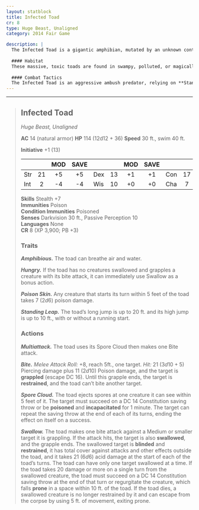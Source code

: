```yaml
---
layout: statblock
title: Infected Toad
cr: 8
type: Huge Beast, Unaligned
category: 2014 Fair Game

description: |
  The Infected Toad is a gigantic amphibian, mutated by an unknown contagion or blight into a monstrous predator. Its skin is a slick, festering mass that constantly oozes toxic spores, making it a walking hazard. It is driven by relentless, primal hunger, seeking to incapacitate and consume any creature it encounters.
  
  #### Habitat
  These massive, toxic toads are found in swampy, polluted, or magically corrupted wetlands, deep marshes, and underground rivers. They thrive in environments where disease and decay are rampant, allowing their toxic nature to proliferate unchallenged.
  
  #### Combat Tactics
  The Infected Toad is an aggressive ambush predator, relying on **Standing Leap** and **Amphibious** to surprise its prey. It opens with its **Multiattack**, using **Spore Cloud** to incapacitate a target, then follows up with a **Bite** to grapple. If successful, its **Hungry** trait allows it to immediately use **Swallow** as a bonus action. Any enemy that remains close takes automatic damage from its **Poison Skin**, punishing melee combatants.
---
```


___
> ## Infected Toad
> *Huge Beast, Unaligned*
> 
> **AC** 14 (natural armor) **HP** 114 (12d12 + 36) **Speed** 30 ft., swim 40 ft.
> 
> **Initiative** +1 (13)
>
> | | | MOD | SAVE | | | MOD | SAVE | | | MOD | SAVE |
> |:--|:-:|:----:|:----:|:--|:-:|:----:|:----:|:--|:-:|:----:|:----:|
> |Str| 21| +5 | +5 |Dex| 13| +1 | +1 |Con| 17| +3 | +3 |
> |Int| 2| -4 | -4 |Wis| 10| +0 | +0 |Cha| 7| -2 | -2 |
>
> **Skills** Stealth +7  
> **Immunities** Poison  
> **Condition Immunities** Poisoned  
> **Senses** Darkvision 30 ft., Passive Perception 10  
> **Languages** None  
> **CR** 8 (XP 3,900; PB +3)
>
> ### Traits
>
> ***Amphibious.*** The toad can breathe air and water.
>
> ***Hungry.*** If the toad has no creatures swallowed and grapples a creature with its bite attack, it can immediately use Swallow as a bonus action.
>
> ***Poison Skin.*** Any creature that starts its turn within 5 feet of the toad takes 7 ($2d6$) poison damage.
>
> ***Standing Leap.*** The toad’s long jump is up to 20 ft. and its high jump is up to 10 ft., with or without a running start.
>
> ### Actions
>
> ***Multiattack.*** The toad uses its Spore Cloud then makes one Bite attack.
>
> ***Bite.*** *Melee Attack Roll:* +8, reach 5ft., one target. *Hit:* 21 ($3d10 + 5$) Piercing damage plus 11 ($2d10$) Poison damage, and the target is **grappled** (escape DC 16). Until this grapple ends, the target is **restrained**, and the toad can’t bite another target.
>
> ***Spore Cloud.*** The toad ejects spores at one creature it can see within 5 feet of it. The target must succeed on a DC 14 Constitution saving throw or be **poisoned** and **incapacitated** for 1 minute. The target can repeat the saving throw at the end of each of its turns, ending the effect on itself on a success.
>
> ***Swallow.*** The toad makes one bite attack against a Medium or smaller target it is grappling. If the attack hits, the target is also **swallowed**, and the grapple ends. The swallowed target is **blinded** and **restrained**, it has total cover against attacks and other effects outside the toad, and it takes 21 ($6d6$) acid damage at the start of each of the toad’s turns. The toad can have only one target swallowed at a time. If the toad takes 20 damage or more on a single turn from the swallowed creature, the toad must succeed on a DC 14 Constitution saving throw at the end of that turn or regurgitate the creature, which falls **prone** in a space within 10 ft. of the toad. If the toad dies, a swallowed creature is no longer restrained by it and can escape from the corpse by using 5 ft. of movement, exiting prone.